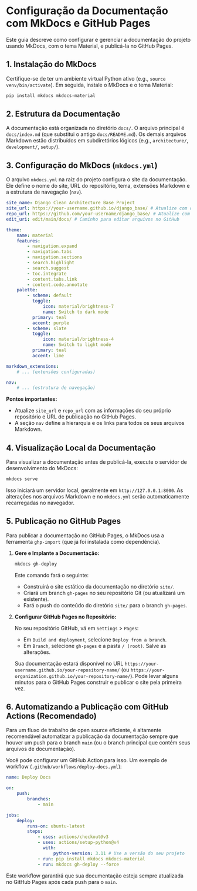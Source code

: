 # Configuração da Documentação com MkDocs e GitHub Pages

Este guia descreve como configurar e gerenciar a documentação do projeto usando MkDocs, com o tema Material, e publicá-la no GitHub Pages.

## 1. Instalação do MkDocs

Certifique-se de ter um ambiente virtual Python ativo (e.g., `source venv/bin/activate`). Em seguida, instale o MkDocs e o tema Material:

```bash
pip install mkdocs mkdocs-material
```

## 2. Estrutura da Documentação

A documentação está organizada no diretório `docs/`. O arquivo principal é `docs/index.md` (que substitui o antigo `docs/README.md`). Os demais arquivos Markdown estão distribuídos em subdiretórios lógicos (e.g., `architecture/`, `development/`, `setup/`).

## 3. Configuração do MkDocs (`mkdocs.yml`)

O arquivo `mkdocs.yml` na raiz do projeto configura o site da documentação. Ele define o nome do site, URL do repositório, tema, extensões Markdown e a estrutura de navegação (`nav`).

```yaml
site_name: Django Clean Architecture Base Project
site_url: https://your-username.github.io/django_base/ # Atualize com o seu URL
repo_url: https://github.com/your-username/django_base/ # Atualize com o seu repositório
edit_uri: edit/main/docs/ # Caminho para editar arquivos no GitHub

theme:
    name: material
    features:
        - navigation.expand
        - navigation.tabs
        - navigation.sections
        - search.highlight
        - search.suggest
        - toc.integrate
        - content.tabs.link
        - content.code.annotate
    palette:
        - scheme: default
          toggle:
              icon: material/brightness-7
              name: Switch to dark mode
          primary: teal
          accent: purple
        - scheme: slate
          toggle:
              icon: material/brightness-4
              name: Switch to light mode
          primary: teal
          accent: lime

markdown_extensions:
    # ... (extensões configuradas)

nav:
    # ... (estrutura de navegação)
```

**Pontos importantes:**

-   Atualize `site_url` e `repo_url` com as informações do seu próprio repositório e URL de publicação no GitHub Pages.
-   A seção `nav` define a hierarquia e os links para todos os seus arquivos Markdown.

## 4. Visualização Local da Documentação

Para visualizar a documentação antes de publicá-la, execute o servidor de desenvolvimento do MkDocs:

```bash
mkdocs serve
```

Isso iniciará um servidor local, geralmente em `http://127.0.0.1:8000`. As alterações nos arquivos Markdown e no `mkdocs.yml` serão automaticamente recarregadas no navegador.

## 5. Publicação no GitHub Pages

Para publicar a documentação no GitHub Pages, o MkDocs usa a ferramenta `ghp-import` (que já foi instalada como dependência).

1.  **Gere e Implante a Documentação:**

    ```bash
    mkdocs gh-deploy
    ```

    Este comando fará o seguinte:

    -   Construirá o site estático da documentação no diretório `site/`.
    -   Criará um branch `gh-pages` no seu repositório Git (ou atualizará um existente).
    -   Fará o push do conteúdo do diretório `site/` para o branch `gh-pages`.

2.  **Configurar GitHub Pages no Repositório:**

    No seu repositório GitHub, vá em `Settings` > `Pages`:

    -   Em `Build and deployment`, selecione `Deploy from a branch`.
    -   Em `Branch`, selecione `gh-pages` e a pasta `/ (root)`. Salve as alterações.

    Sua documentação estará disponível no URL `https://your-username.github.io/your-repository-name/` (ou `https://your-organization.github.io/your-repository-name/`). Pode levar alguns minutos para o GitHub Pages construir e publicar o site pela primeira vez.

## 6. Automatizando a Publicação com GitHub Actions (Recomendado)

Para um fluxo de trabalho de open source eficiente, é altamente recomendável automatizar a publicação da documentação sempre que houver um push para o branch `main` (ou o branch principal que contém seus arquivos de documentação).

Você pode configurar um GitHub Action para isso. Um exemplo de workflow (`.github/workflows/deploy-docs.yml`):

```yaml
name: Deploy Docs

on:
    push:
        branches:
            - main

jobs:
    deploy:
        runs-on: ubuntu-latest
        steps:
            - uses: actions/checkout@v3
            - uses: actions/setup-python@v4
              with:
                  python-version: 3.11 # Use a versão do seu projeto
            - run: pip install mkdocs mkdocs-material
            - run: mkdocs gh-deploy --force
```

Este workflow garantirá que sua documentação esteja sempre atualizada no GitHub Pages após cada push para o `main`.


